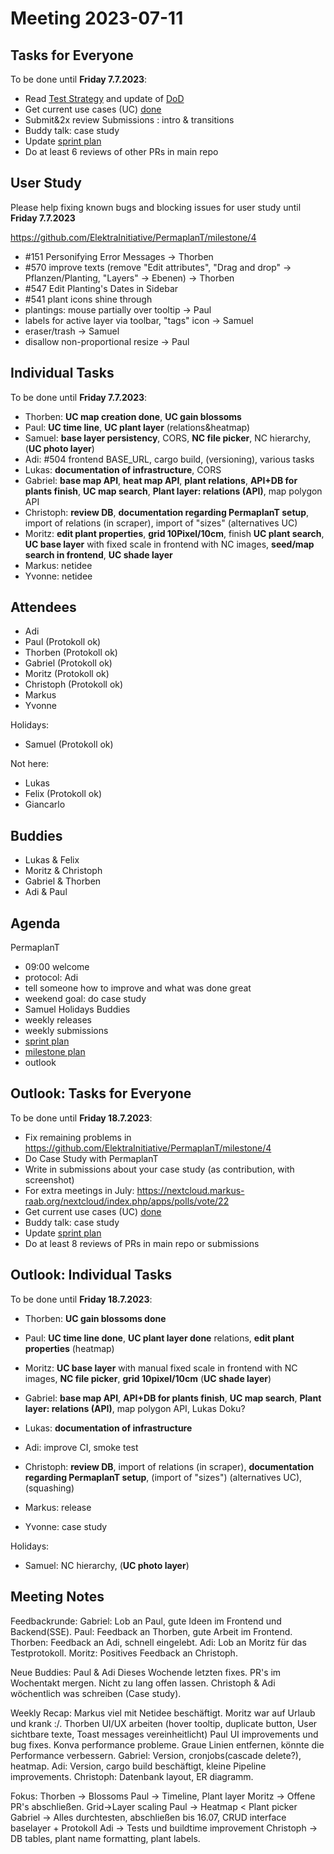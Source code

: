 # Meeting 2023-07-11

## Tasks for Everyone

To be done until **Friday 7.7.2023**:

- Read [Test Strategy](../tests) and update of [DoD](../usecases/README.md)
- Get current use cases (UC) [done](../usecases/README.md)
- Submit&2x review Submissions : intro & transitions
- Buddy talk: case study
- Update [sprint plan](https://github.com/orgs/ElektraInitiative/projects/4/)
- Do at least 6 reviews of other PRs in main repo

## User Study

Please help fixing known bugs and blocking issues for user study until **Friday 7.7.2023**

https://github.com/ElektraInitiative/PermaplanT/milestone/4

- #151 Personifying Error Messages -> Thorben
- #570 improve texts (remove "Edit attributes", "Drag and drop" -> Pflanzen/Planting, "Layers" -> Ebenen) -> Thorben
- #547 Edit Planting's Dates in Sidebar
- #541 plant icons shine through
- plantings: mouse partially over tooltip -> Paul
- labels for active layer via toolbar, "tags" icon -> Samuel
- eraser/trash -> Samuel
- disallow non-proportional resize -> Paul

## Individual Tasks

To be done until **Friday 7.7.2023**:

- Thorben: **UC map creation done**, **UC gain blossoms**
- Paul: **UC time line**, **UC plant layer** (relations&heatmap)
- Samuel: **base layer persistency**, CORS, **NC file picker**, NC hierarchy, (**UC photo layer**)
- Adi: #504 frontend BASE_URL, cargo build, (versioning), various tasks
- Lukas: **documentation of infrastructure**, CORS
- Gabriel: **base map API**, **heat map API**, **plant relations**, **API+DB for plants finish**, **UC map search**, **Plant layer: relations (API)**, map polygon API
- Christoph: **review DB**, **documentation regarding PermaplanT setup**, import of relations (in scraper), import of "sizes" (alternatives UC)
- Moritz: **edit plant properties**, **grid 10Pixel/10cm**, finish **UC plant search**, **UC base layer** with fixed scale in frontend with NC images, **seed/map search in frontend**, **UC shade layer**
- Markus: netidee
- Yvonne: netidee

## Attendees

- Adi
- Paul (Protokoll ok)
- Thorben (Protokoll ok)
- Gabriel (Protokoll ok)
- Moritz (Protokoll ok)
- Christoph (Protokoll ok)
- Markus
- Yvonne

Holidays:

- Samuel (Protokoll ok)

Not here:

- Lukas
- Felix (Protokoll ok)
- Giancarlo

## Buddies

- Lukas & Felix
- Moritz & Christoph
- Gabriel & Thorben
- Adi & Paul

## Agenda

PermaplanT

- 09:00 welcome
- protocol: Adi
- tell someone how to improve and what was done great
- weekend goal: do case study
- Samuel Holidays Buddies
- weekly releases
- weekly submissions
- [sprint plan](https://github.com/orgs/ElektraInitiative/projects/4/)
- [milestone plan](https://github.com/ElektraInitiative/PermaplanT/milestone/4)
- outlook

## Outlook: Tasks for Everyone

To be done until **Friday 18.7.2023**:

- Fix remaining problems in https://github.com/ElektraInitiative/PermaplanT/milestone/4
- Do Case Study with PermaplanT
- Write in submissions about your case study (as contribution, with screenshot)
- For extra meetings in July: https://nextcloud.markus-raab.org/nextcloud/index.php/apps/polls/vote/22
- Get current use cases (UC) [done](../usecases/README.md)
- Buddy talk: case study
- Update [sprint plan](https://github.com/orgs/ElektraInitiative/projects/4/)
- Do at least 8 reviews of PRs in main repo or submissions

## Outlook: Individual Tasks

To be done until **Friday 18.7.2023**:

- Thorben: **UC gain blossoms done**
- Paul: **UC time line done**, **UC plant layer done** relations, **edit plant properties** (heatmap)
- Moritz: **UC base layer** with manual fixed scale in frontend with NC images, **NC file picker**, **grid 10pixel/10cm** (**UC shade layer**)
- Gabriel: **base map API**, **API+DB for plants finish**, **UC map search**, **Plant layer: relations (API)**, map polygon API, Lukas Doku?
- Lukas: **documentation of infrastructure**

- Adi: improve CI, smoke test

- Christoph: **review DB**, import of relations (in scraper), **documentation regarding PermaplanT setup**, (import of "sizes") (alternatives UC), (squashing)

- Markus: release
- Yvonne: case study

Holidays:

- Samuel: NC hierarchy, (**UC photo layer**)

## Meeting Notes

Feedbackrunde:
Gabriel: Lob an Paul, gute Ideen im Frontend und Backend(SSE).
Paul: Feedback an Thorben, gute Arbeit im Frontend.
Thorben: Feedback an Adi, schnell eingelebt.
Adi: Lob an Moritz für das Testprotokoll.
Moritz: Positives Feedback an Christoph.

Neue Buddies: Paul & Adi
Dieses Wochende letzten fixes.
PR's im Wochentakt mergen. Nicht zu lang offen lassen.
Christoph & Adi wöchentlich was schreiben (Case study).

Weekly Recap:
Markus viel mit Netidee beschäftigt.
Moritz war auf Urlaub und krank :/.
Thorben UI/UX arbeiten (hover tooltip, duplicate button, User sichtbare texte, Toast messages vereinheitlicht)
Paul UI improvements und bug fixes. Konva performance probleme.
Graue Linien entfernen, könnte die Performance verbessern.
Gabriel: Version, cronjobs(cascade delete?), heatmap.
Adi: Version, cargo build beschäftigt, kleine Pipeline improvements.
Christoph: Datenbank layout, ER diagramm.

Fokus:
Thorben -> Blossoms
Paul -> Timeline, Plant layer
Moritz -> Offene PR's abschließen. Grid->Layer scaling
Paul -> Heatmap < Plant picker
Gabriel -> Alles durchtesten, abschließen bis 16.07, CRUD interface baselayer + Protokoll
Adi -> Tests und buildtime improvement
Christoph -> DB tables, plant name formatting, plant labels.
